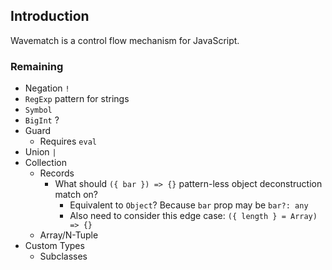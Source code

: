 ## Introduction

Wavematch is a control flow mechanism for JavaScript.

### Remaining

- Negation `!`
- `RegExp` pattern for strings
- `Symbol`
- `BigInt` ?
- Guard
    - Requires `eval`
- Union `|`
- Collection
    - Records
        - What should `({ bar }) => {}` pattern-less object deconstruction match on?
            - Equivalent to `Object`? Because `bar` prop may be `bar?: any`
            - Also need to consider this edge case: `({ length } = Array) => {}`
    - Array/N-Tuple
- Custom Types
    - Subclasses
